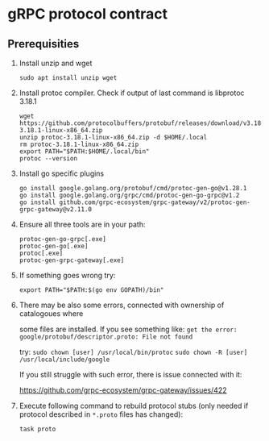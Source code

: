 # gRPC protocol contract

## Prerequisities

1. Install unzip and wget

    ```console
    sudo apt install unzip wget
    ```

2. Install protoc compiler. Check if output of last command is libprotoc 3.18.1

    ```console
    wget https://github.com/protocolbuffers/protobuf/releases/download/v3.18.1/protoc-3.18.1-linux-x86_64.zip
    unzip protoc-3.18.1-linux-x86_64.zip -d $HOME/.local
    rm protoc-3.18.1-linux-x86_64.zip
    export PATH="$PATH:$HOME/.local/bin"
    protoc --version
    ```

3. Install go specific plugins

    ```console
    go install google.golang.org/protobuf/cmd/protoc-gen-go@v1.28.1
    go install google.golang.org/grpc/cmd/protoc-gen-go-grpc@v1.2
    go install github.com/grpc-ecosystem/grpc-gateway/v2/protoc-gen-grpc-gateway@v2.11.0
    ```

4. Ensure all three tools are in your path:

    ```console
    protoc-gen-go-grpc[.exe]
    protoc-gen-go[.exe]
    protoc[.exe]
    protoc-gen-grpc-gateway[.exe]
    ```

5. If something goes wrong try:

    ```console
    export PATH="$PATH:$(go env GOPATH)/bin"
    ```

6. There may be also some errors, connected with ownership of catalogoues where

    some files are installed. If you see something like:
    ```get the error: google/protobuf/descriptor.proto: File not found```

    try:
    ```sudo chown [user] /usr/local/bin/protoc```
    ```sudo chown -R [user] /usr/local/include/google```

    If you still struggle with such error, there is issue connected with it:

    <https://github.com/grpc-ecosystem/grpc-gateway/issues/422>

7. Execute following command to rebuild protocol stubs (only needed if protocol described in `*.proto` files has changed):

    ```console
    task proto
    ```